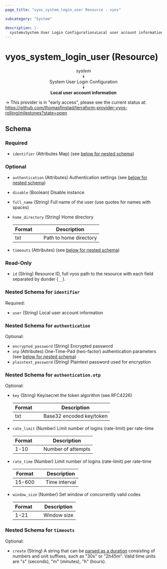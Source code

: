 ```yaml
---
page_title: "vyos_system_login_user Resource - vyos"

subcategory: "System"

description: |- 
  system⯯System User Login Configuration⯯Local user account information
---
```


# vyos_system_login_user (Resource)
<center>

*system*  
⯯  
System User Login Configuration  
⯯  
**Local user account information**


</center>

-> This provider is in "early access", please see the current status at: https://github.com/thomasfinstad/terraform-provider-vyos-rolling/milestones?state=open

## Schema

### Required

- `identifier` (Attributes Map) (see [below for nested schema](#nestedatt--identifier))

### Optional

- `authentication` (Attributes) Authentication settings (see [below for nested schema](#nestedatt--authentication))
- `disable` (Boolean) Disable instance
- `full_name` (String) Full name of the user (use quotes for names with spaces)
- `home_directory` (String) Home directory

    |Format  &emsp;|Description             |
    |----------|--------------------------|
    |txt     &emsp;|Path to home directory  |
- `timeouts` (Attributes) (see [below for nested schema](#nestedatt--timeouts))

### Read-Only

- `id` (String) Resource ID, full vyos path to the resource with each field separated by dunder (`__`).

<a id="nestedatt--identifier"></a>
### Nested Schema for `identifier`

Required:

- `user` (String) Local user account information


<a id="nestedatt--authentication"></a>
### Nested Schema for `authentication`

Optional:

- `encrypted_password` (String) Encrypted password
- `otp` (Attributes) One-Time-Pad (two-factor) authentication parameters (see [below for nested schema](#nestedatt--authentication--otp))
- `plaintext_password` (String) Plaintext password used for encryption

<a id="nestedatt--authentication--otp"></a>
### Nested Schema for `authentication.otp`

Optional:

- `key` (String) Key/secret the token algorithm (see RFC4226)

    |Format  &emsp;|Description               |
    |----------|----------------------------|
    |txt     &emsp;|Base32 encoded key/token  |
- `rate_limit` (Number) Limit number of logins (rate-limit) per rate-time

    |Format  &emsp;|Description         |
    |----------|----------------------|
    |1-10    &emsp;|Number of attempts  |
- `rate_time` (Number) Limit number of logins (rate-limit) per rate-time

    |Format  &emsp;|Description    |
    |----------|-----------------|
    |15-600  &emsp;|Time interval  |
- `window_size` (Number) Set window of concurrently valid codes

    |Format  &emsp;|Description  |
    |----------|---------------|
    |1-21    &emsp;|Window size  |



<a id="nestedatt--timeouts"></a>
### Nested Schema for `timeouts`

Optional:

- `create` (String) A string that can be [parsed as a duration](https://pkg.go.dev/time#ParseDuration) consisting of numbers and unit suffixes, such as &#34;30s&#34; or &#34;2h45m&#34;. Valid time units are &#34;s&#34; (seconds), &#34;m&#34; (minutes), &#34;h&#34; (hours).  
